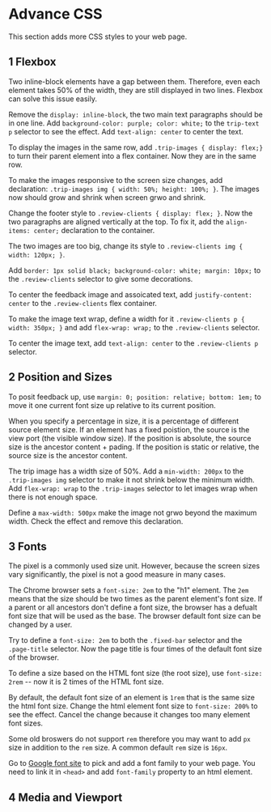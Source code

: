 # Advance CSS

This section adds more CSS styles to your web page.

## 1 Flexbox

Two inline-block elements have a gap between them. Therefore, even each element takes 50% of the width, they are still displayed in two lines. Flexbox can solve this issue easily.

Remove the `display: inline-block`, the two main text paragraphs should be in one line. Add `background-color: purple; color: white;` to the `trip-text p` selector to see the effect. Add `text-align: center` to center the text.

To display the images in the same row, add `.trip-images { display: flex;}` to turn their parent element into a flex container. Now they are in the same row.

To make the images responsive to the screen size changes, add declaration: `.trip-images img { width: 50%; height: 100%; }`. The images now should grow and shrink when screen grwo and shrink.

Change the footer style to `.review-clients { display: flex; }`. Now the two paragraphs are aligned vertically at the top. To fix it, add the `align-items: center;` declaration to the container.

The two images are too big, change its style to `.review-clients img { width: 120px; }`.

Add `border: 1px solid black; background-color: white; margin: 10px;` to the `.review-clients` selector to give some decorations.

To center the feedback image and assoicated text, add `justify-content: center` to the `.review-clients` flex container.

To make the image text wrap, define a width for it `.review-clients p { width: 350px; }` and add `flex-wrap: wrap;` to the `.review-clients` selector.

To center the image text, add `text-align: center` to the `.review-clients p` selector.

## 2 Position and Sizes

To posit feedback up, use `margin: 0; position: relative; bottom: 1em;` to move it one current font size up relative to its current position.

When you specify a percentage in size, it is a percentage of different source element size. If an element has a fixed poistion, the source is the view port (the visible window size). If the position is absolute, the source size is the ancestor content + pading. If the position is static or relative, the source size is the ancestor content.

The trip image has a width size of 50%. Add a `min-width: 200px` to the `.trip-images img` selector to make it not shrink below the minimum width. Add `flex-wrap: wrap` to the `.trip-images` selector to let images wrap when there is not enough space.

Define a `max-width: 500px` make the image not grwo beyond the maximum width. Check the effect and remove this declaration.

## 3 Fonts

The pixel is a commonly used size unit. However, because the screen sizes vary significantly, the pixel is not a good measure in many cases.

The Chrome browser sets a `font-size: 2em` to the "h1" element. The `2em` means that the size should be two times as the parent element's font size. If a parent or all ancestors don't define a font size, the browser has a defualt font size that will be used as the base. The browser default font size can be changed by a user.

Try to define a `font-size: 2em` to both the `.fixed-bar` selector and the `.page-title` selector. Now the page title is four times of the default font size of the browser.

To define a size based on the HTML font size (the root size), use `font-size: 2rem` -- now it is 2 times of the HTML font size.

By default, the default font size of an element is `1rem` that is the same size the html font size. Change the html element font size to `font-size: 200%` to see the effect. Cancel the change because it changes too many element font sizes.

Some old broswers do not support `rem` therefore you may want to add `px` size in addition to the `rem` size. A common default `rem` size is `16px`.

Go to [Google font site](https://fonts.google.com) to pick and add a font family to your web page. You need to link it in `<head>` and add `font-family` property to an html element.

## 4 Media and Viewport

